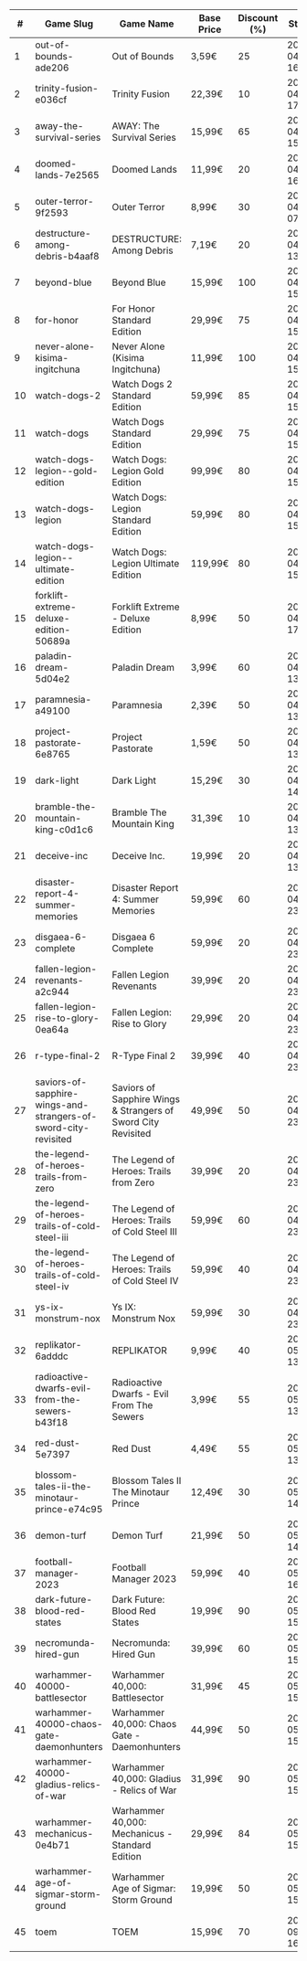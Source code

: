 |#|Game Slug|Game Name|Base Price|Discount (%)|Starts|Ends|
|---|---|---|---|---|---|---|
|1|out-of-bounds-ade206|Out of Bounds|3,59€|25|2023-04-13 16h|2023-04-20 16h|
|2|trinity-fusion-e036cf|Trinity Fusion|22,39€|10|2023-04-13 17h|2023-04-20 17h|
|3|away-the-survival-series|AWAY: The Survival Series|15,99€|65|2023-04-15 15h|2023-04-29 15h|
|4|doomed-lands-7e2565|Doomed Lands|11,99€|20|2023-04-17 16h|2023-04-24 16h|
|5|outer-terror-9f2593|Outer Terror|8,99€|30|2023-04-20 07h|2023-04-26 07h|
|6|destructure-among-debris-b4aaf8|DESTRUCTURE: Among Debris|7,19€|20|2023-04-20 13h|2023-05-04 13h|
|7|beyond-blue|Beyond Blue|15,99€|100|2023-04-20 15h|2023-04-27 15h|
|8|for-honor|For Honor Standard Edition|29,99€|75|2023-04-20 15h|2023-05-04 15h|
|9|never-alone-kisima-ingitchuna|Never Alone (Kisima Ingitchuna)|11,99€|100|2023-04-20 15h|2023-04-27 15h|
|10|watch-dogs-2|Watch Dogs 2 Standard Edition|59,99€|85|2023-04-20 15h|2023-05-04 15h|
|11|watch-dogs|Watch Dogs Standard Edition|29,99€|75|2023-04-20 15h|2023-05-04 15h|
|12|watch-dogs-legion--gold-edition|Watch Dogs: Legion Gold Edition|99,99€|80|2023-04-20 15h|2023-05-04 15h|
|13|watch-dogs-legion|Watch Dogs: Legion Standard Edition|59,99€|80|2023-04-20 15h|2023-05-04 15h|
|14|watch-dogs-legion--ultimate-edition|Watch Dogs: Legion Ultimate Edition|119,99€|80|2023-04-20 15h|2023-05-04 15h|
|15|forklift-extreme-deluxe-edition-50689a|Forklift Extreme - Deluxe Edition|8,99€|50|2023-04-22 17h|2023-05-06 17h|
|16|paladin-dream-5d04e2|Paladin Dream|3,99€|60|2023-04-24 13h|2023-05-01 13h|
|17|paramnesia-a49100|Paramnesia|2,39€|50|2023-04-24 13h|2023-05-01 13h|
|18|project-pastorate-6e8765|Project Pastorate|1,59€|50|2023-04-24 13h|2023-05-01 13h|
|19|dark-light|Dark Light|15,29€|30|2023-04-24 14h|2023-05-07 14h|
|20|bramble-the-mountain-king-c0d1c6|Bramble The Mountain King|31,39€|10|2023-04-27 13h|2023-05-10 13h|
|21|deceive-inc|Deceive Inc.|19,99€|20|2023-04-27 13h|2023-05-01 13h|
|22|disaster-report-4-summer-memories|Disaster Report 4: Summer Memories|59,99€|60|2023-04-27 23h|2023-05-11 23h|
|23|disgaea-6-complete|Disgaea 6 Complete|59,99€|20|2023-04-27 23h|2023-05-11 23h|
|24|fallen-legion-revenants-a2c944|Fallen Legion Revenants|39,99€|20|2023-04-27 23h|2023-05-11 23h|
|25|fallen-legion-rise-to-glory-0ea64a|Fallen Legion: Rise to Glory|29,99€|20|2023-04-27 23h|2023-05-11 23h|
|26|r-type-final-2|R-Type Final 2|39,99€|40|2023-04-27 23h|2023-05-11 23h|
|27|saviors-of-sapphire-wings-and-strangers-of-sword-city-revisited|Saviors of Sapphire Wings & Strangers of Sword City Revisited|49,99€|50|2023-04-27 23h|2023-05-11 23h|
|28|the-legend-of-heroes-trails-from-zero|The Legend of Heroes: Trails from Zero|39,99€|20|2023-04-27 23h|2023-05-11 23h|
|29|the-legend-of-heroes-trails-of-cold-steel-iii|The Legend of Heroes: Trails of Cold Steel III|59,99€|60|2023-04-27 23h|2023-05-11 23h|
|30|the-legend-of-heroes-trails-of-cold-steel-iv|The Legend of Heroes: Trails of Cold Steel IV|59,99€|40|2023-04-27 23h|2023-05-11 23h|
|31|ys-ix-monstrum-nox|Ys IX: Monstrum Nox|59,99€|30|2023-04-27 23h|2023-05-11 23h|
|32|replikator-6adddc|REPLIKATOR|9,99€|40|2023-05-01 13h|2023-05-08 13h|
|33|radioactive-dwarfs-evil-from-the-sewers-b43f18|Radioactive Dwarfs - Evil From The Sewers|3,99€|55|2023-05-01 13h|2023-05-08 13h|
|34|red-dust-5e7397|Red Dust|4,49€|55|2023-05-01 13h|2024-04-08 13h|
|35|blossom-tales-ii-the-minotaur-prince-e74c95|Blossom Tales II The Minotaur Prince|12,49€|30|2023-05-08 14h|2023-05-15 14h|
|36|demon-turf|Demon Turf|21,99€|50|2023-05-08 14h|2023-05-15 14h|
|37|football-manager-2023|Football Manager 2023|59,99€|40|2023-05-15 16h|2023-05-22 16h|
|38|dark-future-blood-red-states|Dark Future: Blood Red States|19,99€|90|2023-05-25 15h|2023-06-01 15h|
|39|necromunda-hired-gun|Necromunda: Hired Gun|39,99€|60|2023-05-25 15h|2023-06-01 15h|
|40|warhammer-40000-battlesector|Warhammer 40,000: Battlesector|31,99€|45|2023-05-25 15h|2023-06-01 15h|
|41|warhammer-40000-chaos-gate-daemonhunters|Warhammer 40,000: Chaos Gate - Daemonhunters|44,99€|50|2023-05-25 15h|2023-06-01 15h|
|42|warhammer-40000-gladius-relics-of-war|Warhammer 40,000: Gladius - Relics of War|31,99€|90|2023-05-25 15h|2023-06-01 15h|
|43|warhammer-mechanicus-0e4b71|Warhammer 40,000: Mechanicus - Standard Edition|29,99€|84|2023-05-25 15h|2023-06-01 15h|
|44|warhammer-age-of-sigmar-storm-ground|Warhammer Age of Sigmar: Storm Ground|19,99€|50|2023-05-25 15h|2023-06-01 15h|
|45|toem|TOEM|15,99€|70|2023-09-11 16h|2023-09-24 16h|
